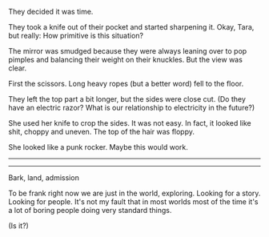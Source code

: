 They decided it was time. 

They took a knife out of their pocket and started sharpening it.  Okay, Tara, but really: How primitive is this situation?  

The mirror was smudged because they were always leaning over to pop pimples and balancing their weight on their knuckles. But the view was clear.  

First the scissors.  Long heavy ropes (but a better word) fell to the floor. 

They left the top part a bit longer, but the sides were close cut.  (Do they have an electric razor? What is our relationship to electricity in the future?)

She used her knife to crop the sides. It was not easy. In fact, it looked like shit, choppy and uneven.  The top of the hair was floppy. 

She looked like a punk rocker. Maybe this would work.  

---

	

---

Bark, land, admission

To be frank right now we are just in the world, exploring. Looking for a story. Looking for people. It's not my fault that in most worlds most of the time it's a lot of boring people doing very standard things.

(Is it?)

